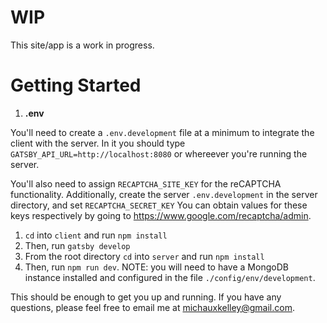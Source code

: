 # WIP

This site/app is a work in progress.

# Getting Started

1. **.env**

You'll need to create a `.env.development` file at a minimum to integrate the
client with the server. In it you should type
`GATSBY_API_URL=http://localhost:8080` or whereever you're running the server.

You'll also need to assign `RECAPTCHA_SITE_KEY` for the reCAPTCHA functionality.
Additionally, create the server `.env.development` in the server directory, and set
`RECAPTCHA_SECRET_KEY` You can obtain values for these keys respectively by going
to https://www.google.com/recaptcha/admin.

1. `cd` into `client` and run `npm install`
1. Then, run `gatsby develop`
1. From the root directory `cd` into `server` and run `npm install`
1. Then, run `npm run dev`. NOTE: you will need to have a MongoDB instance installed and configured in the file `./config/env/development`.

This should be enough to get you up and running. If you have any questions, please feel free to email me at michauxkelley@gmail.com.
